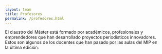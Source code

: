 ```yaml
---
layout: team
title: Profesores
permalink: /profesores.html
---
```

El claustro del Máster está formado por académicos, profesionales y emprendedores que han desarrollado proyectos periodísticos innovadores. Estos son algunos de los docentes que han pasado por las aulas del MIP en la última edición: